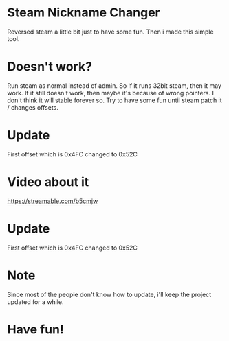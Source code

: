 # Steam Nickname Changer
Reversed steam a little bit just to have some fun. Then i made this simple tool.

# Doesn't work?
Run steam as normal instead of admin. So if it runs 32bit steam, then it may work. If it still doesn't work, then maybe it's because of wrong pointers. I don't think it will stable forever so. Try to have some fun until steam patch it / changes offsets.

# Update
First offset which is 0x4FC changed to 0x52C

# Video about it
https://streamable.com/b5cmjw

# Update
First offset which is 0x4FC changed to 0x52C

# Note
Since most of the people don't know how to update, i'll keep the project updated for a while.

# Have fun!
